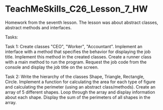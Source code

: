# TeachMeSkills_C26_Lesson_7_HW
Homework from the seventh lesson. The lesson was about abstract classes, abstract methods and interfaces.

Tasks:

Task 1:
Create classes "CEO", "Worker", "Accountant".
Implement an interface with a method that specifies the behavior for displaying the job title.
Implement this method in the created classes.
Create a runner class with a main method to run the program.
Request the job code from the console and display the job title on the screen.

Task 2:
Write the hierarchy of the classes Shape, Triangle, Rectangle, Circle.
Implement a function for calculating the area for each type of figure and calculating the perimeter (using an abstract class/methods).
Create an array of 5 different shapes.
Loop through the array and display information about each shape.
Display the sum of the perimeters of all shapes in the array.
